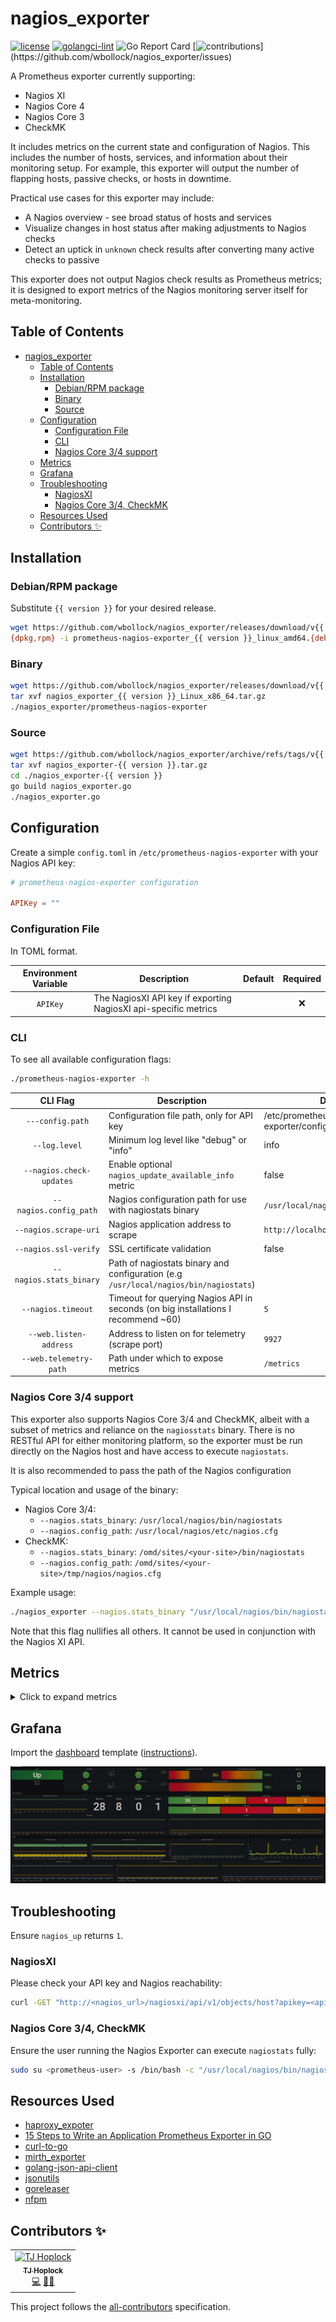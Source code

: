 <p align="center">

# nagios_exporter

[![license](https://img.shields.io/badge/License-MIT-blue.svg)](https://github.com/wbollock/nagios_exporter/blob/master/LICENSE)
[![golangci-lint](https://github.com/wbollock/nagios_exporter/actions/workflows/golangci-lint.yaml/badge.svg)](https://github.com/wbollock/nagios_exporter/actions/workflows/golangci-lint.yaml)
![Go Report Card](https://goreportcard.com/badge/github.com/wbollock/nagios_exporter)
[![contributions](https://img.shields.io/badge/contributions-welcome-brightgreen.svg?style=flat")](https://github.com/wbollock/nagios_exporter/issues)

A Prometheus exporter currently supporting:

* Nagios XI
* Nagios Core 4
* Nagios Core 3
* CheckMK

It includes metrics on the current state and configuration of Nagios. This includes the number of hosts, services, and information about their monitoring setup. For example, this exporter will output the number of flapping hosts, passive checks, or hosts in downtime.

Practical use cases for this exporter may include:

* A Nagios overview - see broad status of hosts and services
* Visualize changes in host status after making adjustments to Nagios checks
* Detect an uptick in `unknown` check results after converting many active checks to passive

This exporter does not output Nagios check results as Prometheus metrics; it is designed to export metrics of the Nagios monitoring server itself for meta-monitoring.

## Table of Contents

- [nagios\_exporter](#nagios_exporter)
  - [Table of Contents](#table-of-contents)
  - [Installation](#installation)
    - [Debian/RPM package](#debianrpm-package)
    - [Binary](#binary)
    - [Source](#source)
  - [Configuration](#configuration)
    - [Configuration File](#configuration-file)
    - [CLI](#cli)
    - [Nagios Core 3/4 support](#nagios-core-34-support)
  - [Metrics](#metrics)
  - [Grafana](#grafana)
  - [Troubleshooting](#troubleshooting)
    - [NagiosXI](#nagiosxi)
    - [Nagios Core 3/4, CheckMK](#nagios-core-34-checkmk)
  - [Resources Used](#resources-used)
  - [Contributors ✨](#contributors-)

## Installation

### Debian/RPM package

Substitute `{{ version }}` for your desired release.

```bash
wget https://github.com/wbollock/nagios_exporter/releases/download/v{{ version }}/prometheus-nagios-exporter_{{ version }}_linux_amd64.{deb,rpm}
{dpkg,rpm} -i prometheus-nagios-exporter_{{ version }}_linux_amd64.{deb,rpm}
```

### Binary

```bash
wget https://github.com/wbollock/nagios_exporter/releases/download/v{{ version }}/nagios_exporter_{{ version }}_Linux_x86_64.tar.gz
tar xvf nagios_exporter_{{ version }}_Linux_x86_64.tar.gz
./nagios_exporter/prometheus-nagios-exporter
```

### Source

```bash
wget https://github.com/wbollock/nagios_exporter/archive/refs/tags/v{{ version }}.tar.gz
tar xvf nagios_exporter-{{ version }}.tar.gz
cd ./nagios_exporter-{{ version }}
go build nagios_exporter.go
./nagios_exporter.go
```

## Configuration

Create a simple `config.toml` in `/etc/prometheus-nagios-exporter` with your Nagios API key:

```toml
# prometheus-nagios-exporter configuration

APIKey = ""
```

### Configuration File

In TOML format.

| Environment Variable         | Description                                                     | Default   | Required |
|:----------------------------:|-----------------------------------------------------------------|-----------|:--------:|
| `APIKey`                     | The NagiosXI API key if exporting NagiosXI api-specific metrics |           | ❌       |

### CLI

To see all available configuration flags:

```bash
./prometheus-nagios-exporter -h
```

| CLI Flag                       | Description                                                    | Default   | Required |
|:------------------------------:|----------------------------------------------------------------|-----------|:--------:|
| `---config.path`               | Configuration file path, only for API key | /etc/prometheus-nagios-exporter/config.toml           | ❌        |
| `--log.level`               | Minimum log level like "debug" or "info"           |   info | ❌        |
| `--nagios.check-updates`               | Enable optional `nagios_update_available_info` metric         |   false        | ❌       |
| `--nagios.config_path`            | Nagios configuration path for use with nagiostats binary                           |    `/usr/local/nagios/etc/nagios.cfg  `     | ❌       |
| `--nagios.scrape-uri`           | Nagios application address to scrape     |   `http://localhost    `    | ❌       |
| `--nagios.ssl-verify`       | SSL certificate validation                      | false | ❌       |
| `--nagios.stats_binary`         | Path of nagiostats binary and configuration (e.g `/usr/local/nagios/bin/nagiostats`)                |   | ❌       |
| `--nagios.timeout`        | Timeout for querying Nagios API in seconds  (on big installations I recommend ~60)                     |     `5`       | ❌       |
| `--web.listen-address`        |Address to listen on for telemetry (scrape port)                                |   `9927`        | ❌       |
| `--web.telemetry-path`  | Path under which to expose metrics | `/metrics`   | ❌       |

### Nagios Core 3/4 support

This exporter also supports Nagios Core 3/4 and CheckMK, albeit with a subset of metrics and reliance on the `nagiosstats` binary. There is no RESTful API for either monitoring platform, so the exporter must be run directly on the Nagios host and have access to execute `nagiostats`.

It is also recommended to pass the path of the Nagios configuration

Typical location and usage of the binary:

* Nagios Core 3/4:
  * `--nagios.stats_binary`: `/usr/local/nagios/bin/nagiostats`
  * `--nagios.config_path`: `/usr/local/nagios/etc/nagios.cfg`
* CheckMK:
  * `--nagios.stats_binary`: `/omd/sites/<your-site>/bin/nagiostats`
  * `--nagios.config_path`: `/omd/sites/<your-site>/tmp/nagios/nagios.cfg`

Example usage:

```bash
./nagios_exporter --nagios.stats_binary "/usr/local/nagios/bin/nagiostats" --nagios.config_path "/usr/local/nagios/etc/nagios.cfg"
```

Note that this flag nullifies all others. It cannot be used in conjunction with the Nagios XI API.

## Metrics

<details close>

  <summary>Click to expand metrics</summary>

| Metric Name                       | Description                                          | Type      |
|:--------------------------------:|:----------------------------------------------------:|:---------:|
| `nagios_build_info`               | Nagios exporter build information                    | gauge     |
| `nagios_host_checks_execution`    | Host check execution                                 | histogram |
| `nagios_host_checks_latency`      | Host check latency                                   | histogram |
| `nagios_host_checks_minutes`      | Host checks over time                                | histogram |
| `nagios_host_checks_performance_seconds` | Host checks performance                      | gauge     |
| `nagios_hosts_acknowledges_total` | Amount of host problems acknowledged                 | gauge     |
| `nagios_hosts_checked_total`      | Amount of hosts checked                              | gauge     |
| `nagios_hosts_downtime_total`     | Amount of hosts in downtime                          | gauge     |
| `nagios_hosts_status_total`       | Amount of hosts in different states                  | gauge     |
| `nagios_hosts_total`              | Amount of hosts present in configuration             | gauge     |
| `nagios_service_checks_execution` | Service check execution                              | histogram |
| `nagios_service_checks_latency`   | Service check latency                                | histogram |
| `nagios_service_checks_minutes`   | Service checks over time                             | histogram |
| `nagios_service_checks_performance_seconds` | Service checks performance               | gauge     |
| `nagios_services_acknowledges_total` | Amount of service problems acknowledged         | gauge     |
| `nagios_services_checked_total`   | Amount of services checked                           | gauge     |
| `nagios_services_downtime_total`  | Amount of services in downtime                       | gauge     |
| `nagios_services_status_total`    | Amount of services in different states               | gauge     |
| `nagios_services_total`           | Amount of services present in configuration          | gauge     |
| `nagios_up`                       | Whether Nagios can be reached                         | gauge     |
| `nagios_update_available_info`    | NagiosXI update is available (optional metric!)                          | gauge     |
| `nagios_users_privileges_total`   | Amount of admin or regular users                      | gauge     |
| `nagios_users_status_total`       | Amount of disabled or enabled users                   | gauge     |
| `nagios_users_total`              | Amount of users present on the system                 | gauge     |
| `nagios_version_info`             | Nagios version information                            | gauge     |

`nagios_update_available_info` is optional because the user may not want their Nagios server scraping the external version webpage every `scrape_interval`.

</details>

## Grafana

Import the [dashboard](grafana/dashboard.json) template ([instructions](https://grafana.com/docs/grafana/v9.0/dashboards/export-import/#import-dashboard)).

 ![grafana](img/grafana.png)

## Troubleshooting

Ensure `nagios_up` returns `1`.

### NagiosXI

Please check your API key and Nagios reachability:

```bash
curl -GET "http://<nagios_url>/nagiosxi/api/v1/objects/host?apikey=<apikey>&pretty=1"
```

### Nagios Core 3/4, CheckMK

Ensure the user running the Nagios Exporter can execute `nagiostats` fully:

```bash
sudo su <prometheus-user> -s /bin/bash -c "/usr/local/nagios/bin/nagiostats -c /usr/local/nagios/etc/nagios.cfg"
```

## Resources Used

* [haproxy_expoter](https://github.com/prometheus/haproxy_exporter/blob/main/haproxy_exporter.go)
* [15 Steps to Write an Application Prometheus Exporter in GO](https://medium.com/teamzerolabs/15-steps-to-write-an-application-prometheus-exporter-in-go-9746b4520e26)
* [curl-to-go](https://mholt.github.io/curl-to-go/)
* [mirth_exporter](https://github.com/teamzerolabs/mirth_channel_exporter)
* [golang-json-api-client](https://blog.alexellis.io/golang-json-api-client/)
* [jsonutils](https://github.com/bashtian/jsonutils)
* [goreleaser](https://github.com/goreleaser/goreleaser)
* [nfpm](https://github.com/goreleaser/nfpm)

## Contributors ✨

<!-- ALL-CONTRIBUTORS-LIST:START - Do not remove or modify this section -->
<!-- prettier-ignore-start -->
<!-- markdownlint-disable -->
<table>
  <tbody>
    <tr>
      <td align="center"><a href="https://github.com/tjhop"><img src="https://avatars.githubusercontent.com/u/33664289?v=4?s=100" width="100px;" alt="TJ Hoplock"/><br /><sub><b>TJ Hoplock</b></sub></a><br /><a href="https://github.com/wbollock/nagios_exporter/commits?author=tjhop" title="Code">💻</a> <a href="#mentoring-tjhop" title="Mentoring">🧑‍🏫</a></td>
    </tr>
  </tbody>
</table>

<!-- markdownlint-restore -->
<!-- prettier-ignore-end -->

<!-- ALL-CONTRIBUTORS-LIST:END -->

This project follows the [all-contributors](https://github.com/all-contributors/all-contributors) specification.
